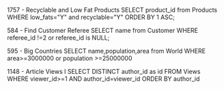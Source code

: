 1757 - Recyclable and Low Fat Products
SELECT product_id from Products
WHERE low_fats="Y" and recyclable="Y"
ORDER BY 1 ASC;



584 - Find Customer Referee
SELECT name from Customer
WHERE referee_id !=2 or referee_id is NULL;



595 - Big Countries
SELECT name,population,area from World
WHERE area>=3000000 or population >=25000000



1148 - Article Views I
SELECT DISTINCT author_id as id
FROM Views
WHERE viewer_id>=1
AND author_id=viewer_id
ORDER BY author_id
